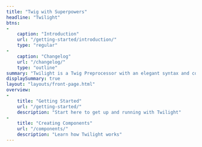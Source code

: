 ```yaml
---
title: "Twig with Superpowers"
headline: "Twilight"
btns:
-
    caption: "Introduction"
    url: "/getting-started/introduction/"
    type: "regular"
-
    caption: "Changelog"
    url: "/changelog/"
    type: "outline"
summary: "Twilight is a Twig Preprocessor with an elegant syntax and component API"
displaySummary: true
layout: "layouts/front-page.html"
overview:
-
    title: "Getting Started"
    url: "/getting-started/"
    description: "Start here to get up and running with Twilight"
-
    title: "Creating Components"
    url: "/components/"
    description: "Learn how Twilight works"
---
```


